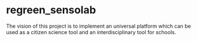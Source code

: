 # regreen_sensolab

The vision of this project is to implement an universal platform which can be used as a citizen science tool and an interdisciplinary tool for schools.
